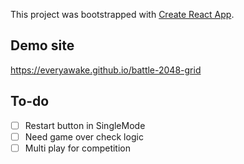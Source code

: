 This project was bootstrapped with [Create React App](https://github.com/facebook/create-react-app).

## Demo site

https://everyawake.github.io/battle-2048-grid

## To-do
- [ ] Restart button in SingleMode
- [ ] Need game over check logic
- [ ] Multi play for competition
